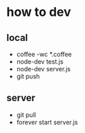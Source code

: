 
# how to dev

## local
* coffee -wc *.coffee
* node-dev test.js
* node-dev server.js
* git push

## server
* git pull
* forever start server.js